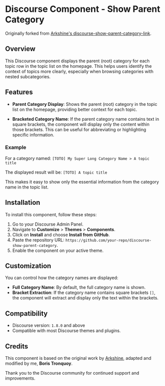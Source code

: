 # Discourse Component - Show Parent Category

Originally forked from [Arkshine's discourse-show-parent-category-link](https://github.com/Arkshine/discourse-show-parent-category-link).

## Overview

This Discourse component displays the parent (root) category for each topic row in the topic list on the homepage. This helps users identify the context of topics more clearly, especially when browsing categories with nested subcategories.

## Features

- **Parent Category Display**: Shows the parent (root) category in the topic list on the homepage, providing better context for each topic.
  
- **Bracketed Category Name**: If the parent category name contains text in square brackets, the component will display only the content within those brackets. This can be useful for abbreviating or highlighting specific information.

### Example

For a category named:
`[TOTO] My Super Long Category Name > A topic title`

The displayed result will be:
`[TOTO] A topic title`

This makes it easy to show only the essential information from the category name in the topic list.

## Installation

To install this component, follow these steps:

1. Go to your Discourse Admin Panel.
2. Navigate to **Customize** > **Themes** > **Components**.
3. Click on **Install** and choose **Install from GitHub**.
4. Paste the repository URL: `https://github.com/your-repo/discourse-show-parent-category`.
5. Enable the component on your active theme.

## Customization

You can control how the category names are displayed:

- **Full Category Name**: By default, the full category name is shown.
- **Bracket Extraction**: If the category name contains square brackets `[]`, the component will extract and display only the text within the brackets.
  

## Compatibility

- Discourse version: `1.8.0` and above
- Compatible with most Discourse themes and plugins.

## Credits

This component is based on the original work by [Arkshine](https://github.com/Arkshine), adapted and modified by me, **Boris Tronquoy**. 

Thank you to the Discourse community for continued support and improvements.
